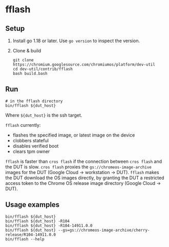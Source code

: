 # fflash

## Setup

1.  Install go 1.18 or later. Use `go version` to inspect the version.
2.  Clone & build

    ```
    git clone https://chromium.googlesource.com/chromiumos/platform/dev-util
    cd dev-util/contrib/fflash
    bash build.bash
    ```

## Run

```
# in the fflash directory
bin/fflash ${dut_host}
```

Where `${dut_host}` is the ssh target.

`fflash` currently:

*   flashes the specified image, or latest image on the device
*   clobbers stateful
*   disables verified boot
*   clears tpm owner

`fflash` is faster than `cros flash` if the connection between `cros flash` and the DUT is slow.
`cros flash` proxies the `gs://chromeos-image-archive` images for the DUT (Google Cloud -> workstation -> DUT).
`fflash` makes the DUT download the OS images directly, by granting the DUT a restricted
access token to the Chrome OS release image directory (Google Cloud -> DUT).

## Usage examples

```
bin/fflash ${dut_host}
bin/fflash ${dut_host} -R104
bin/fflash ${dut_host} -R104-14911.0.0
bin/fflash ${dut_host} --gs=gs://chromeos-image-archive/cherry-release/R104-14911.0.0
bin/fflash --help
```
